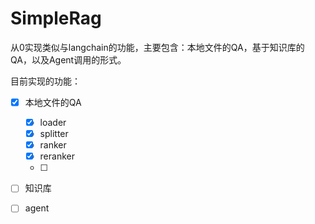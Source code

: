 # SimpleRag

从0实现类似与langchain的功能，主要包含：本地文件的QA，基于知识库的QA，以及Agent调用的形式。

目前实现的功能：
- [x] 本地文件的QA
  - [x] loader
  - [x] splitter
  - [x] ranker
  - [x] reranker
  - [ ]   
- [ ] 知识库
- [ ] agent

